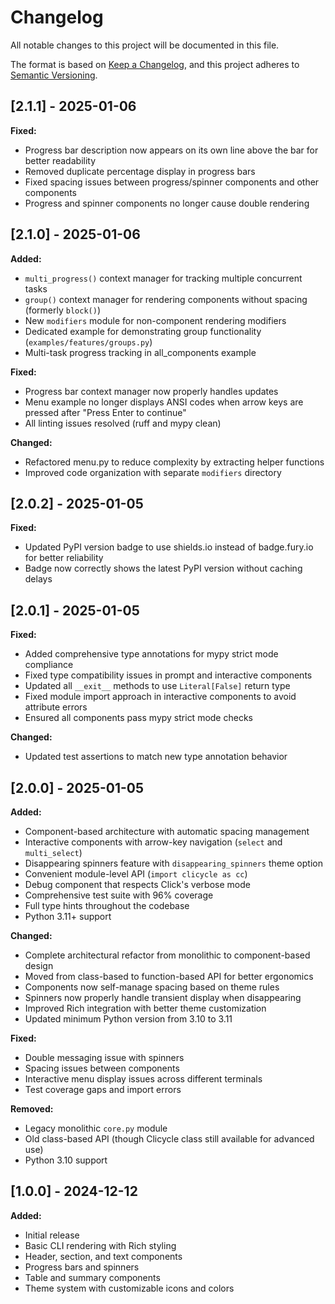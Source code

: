 # Changelog

All notable changes to this project will be documented in this file.

The format is based on [Keep a Changelog](https://keepachangelog.com/en/1.1.0/),
and this project adheres to [Semantic Versioning](https://semver.org/spec/v2.0.0.html).

## [2.1.1] - 2025-01-06

**Fixed:**

- Progress bar description now appears on its own line above the bar for better readability
- Removed duplicate percentage display in progress bars
- Fixed spacing issues between progress/spinner components and other components
- Progress and spinner components no longer cause double rendering

## [2.1.0] - 2025-01-06

**Added:**

- `multi_progress()` context manager for tracking multiple concurrent tasks
- `group()` context manager for rendering components without spacing (formerly `block()`)
- New `modifiers` module for non-component rendering modifiers
- Dedicated example for demonstrating group functionality (`examples/features/groups.py`)
- Multi-task progress tracking in all_components example

**Fixed:**

- Progress bar context manager now properly handles updates
- Menu example no longer displays ANSI codes when arrow keys are pressed after "Press Enter to continue"
- All linting issues resolved (ruff and mypy clean)

**Changed:**

- Refactored menu.py to reduce complexity by extracting helper functions
- Improved code organization with separate `modifiers` directory

## [2.0.2] - 2025-01-05

**Fixed:**

- Updated PyPI version badge to use shields.io instead of badge.fury.io for better reliability
- Badge now correctly shows the latest PyPI version without caching delays

## [2.0.1] - 2025-01-05

**Fixed:**

- Added comprehensive type annotations for mypy strict mode compliance
- Fixed type compatibility issues in prompt and interactive components
- Updated all `__exit__` methods to use `Literal[False]` return type
- Fixed module import approach in interactive components to avoid attribute errors
- Ensured all components pass mypy strict mode checks

**Changed:**

- Updated test assertions to match new type annotation behavior

## [2.0.0] - 2025-01-05

**Added:**

- Component-based architecture with automatic spacing management
- Interactive components with arrow-key navigation (`select` and `multi_select`)
- Disappearing spinners feature with `disappearing_spinners` theme option
- Convenient module-level API (`import clicycle as cc`)
- Debug component that respects Click's verbose mode
- Comprehensive test suite with 96% coverage
- Full type hints throughout the codebase
- Python 3.11+ support

**Changed:**

- Complete architectural refactor from monolithic to component-based design
- Moved from class-based to function-based API for better ergonomics
- Components now self-manage spacing based on theme rules
- Spinners now properly handle transient display when disappearing
- Improved Rich integration with better theme customization
- Updated minimum Python version from 3.10 to 3.11

**Fixed:**

- Double messaging issue with spinners
- Spacing issues between components
- Interactive menu display issues across different terminals
- Test coverage gaps and import errors

**Removed:**

- Legacy monolithic `core.py` module
- Old class-based API (though Clicycle class still available for advanced use)
- Python 3.10 support

## [1.0.0] - 2024-12-12

**Added:**

- Initial release
- Basic CLI rendering with Rich styling
- Header, section, and text components
- Progress bars and spinners
- Table and summary components
- Theme system with customizable icons and colors
